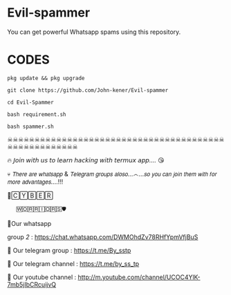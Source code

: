 # Evil-spammer
You can get powerful Whatsapp spams using this repository.

# CODES

`pkg update && pkg upgrade`

`git clone https://github.com/John-kener/Evil-spammer`

`cd Evil-Spammer`

`bash requirement.sh`

`bash spammer.sh`



☠☠☠☠☠☠☠☠☠☠☠☠☠☠☠☠☠☠☠☠☠☠☠☠☠☠☠☠☠☠☠☠☠☠☠☠☠☠☠☠☠☠☠☠☠☠☠☠☠☠☠☠☠


🔥 *𝘑𝘰𝘪𝘯 𝘸𝘪𝘵𝘩 𝘶𝘴 𝘵𝘰 𝘭𝘦𝘢𝘳𝘯 𝘩𝘢𝘤𝘬𝘪𝘯𝘨 𝘸𝘪𝘵𝘩 𝘵𝘦𝘳𝘮𝘶𝘹 𝘢𝘱𝘱....* 😘

💀 𝘛𝘩𝘦𝘳𝘦 𝘢𝘳𝘦 𝘸𝘩𝘢𝘵𝘴𝘢𝘱𝘱 & 𝘛𝘦𝘭𝘦𝘨𝘳𝘢𝘮 𝘨𝘳𝘰𝘶𝘱𝘴 𝘢𝘭𝘰𝘴𝘰...෴...𝘴𝘰 𝘺𝘰𝘶 𝘤𝘢𝘯 𝘫𝘰𝘪𝘯 𝘵𝘩𝘦𝘮 𝘸𝘪𝘵𝘩 𝘧𝘰𝘳 𝘮𝘰𝘳𝘦 𝘢𝘥𝘷𝘢𝘯𝘵𝘢𝘨𝘦𝘴....!!!

🔰🄲🅈🄱🄴🅁 

       🅆🄾🅁🅁🄸🄾🅁🅂🛡

🔗Our whatsapp 

group *2* : https://chat.whatsapp.com/DWMOhdZv78RHfYpmVfjBuS

🔗    Our telegram group : https://t.me/By_sstp

🔗    Our telegram channel : https://t.me/by_ss_tp

 

🔗    Our youtube channel : http://m.youtube.com/channel/UCOC4YlK-7mb5jIbCRcuijvQ

